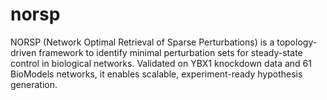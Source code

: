 # norsp
NORSP (Network Optimal Retrieval of Sparse Perturbations) is a topology-driven framework to identify minimal perturbation sets for steady-state control in biological networks. Validated on YBX1 knockdown data and 61 BioModels networks, it enables scalable, experiment-ready hypothesis generation.

